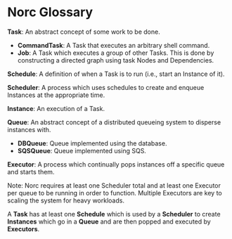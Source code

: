 Norc Glossary
=============

__Task__: An abstract concept of some work to be done.

+   __CommandTask__: A Task that executes an arbitrary shell command.
+   __Job__: A Task which executes a group of other Tasks.  This is done by
    constructing a directed graph using task Nodes and Dependencies.
  
__Schedule__: A definition of when a Task is to run (i.e., start an Instance of it).

__Scheduler__: A process which uses schedules to create and enqueue Instances at the appropriate time.

__Instance__: An execution of a Task.

__Queue__: An abstract concept of a distributed queueing system to disperse instances with.

+   __DBQueue__: Queue implemented using the database.
+   __SQSQueue__: Queue implemented using SQS.

__Executor__: A process which continually pops instances off a specific queue and starts them.

Note: Norc requires at least one Scheduler total and at least one Executor per queue to be running in order to function.  Multiple Executors are key to scaling the system for heavy workloads.

A __Task__ has at least one __Schedule__ which is used by a __Scheduler__ to create __Instances__ which go in a __Queue__ and are then popped and executed by __Executors__.
